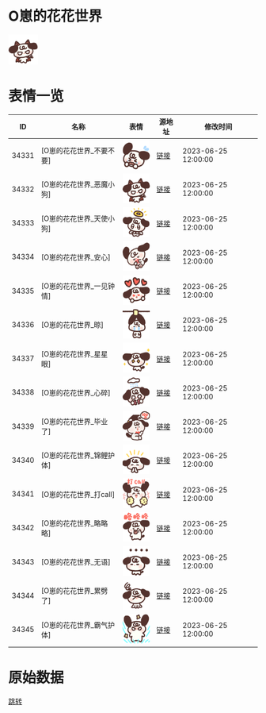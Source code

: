 # O崽的花花世界

<img src="./cover.png" height="60" alt="cover" />

# 表情一览

|ID|名称|表情|源地址|修改时间|
|----|----|----|----|----|
|34331|[O崽的花花世界_不要不要]|<img src="./pic/034331_%5BO崽的花花世界_不要不要%5D.png" height="60" alt="不要不要"/>|[链接](https://i0.hdslb.com/bfs/garb/9011832b649948425dbb2e219b3f94b8ca2a766b.png)|2023-06-25 12:00:00|
|34332|[O崽的花花世界_恶魔小狗]|<img src="./pic/034332_%5BO崽的花花世界_恶魔小狗%5D.png" height="60" alt="恶魔小狗"/>|[链接](https://i0.hdslb.com/bfs/garb/246b04378f2aeb16266941268cab206bb8cd3567.png)|2023-06-25 12:00:00|
|34333|[O崽的花花世界_天使小狗]|<img src="./pic/034333_%5BO崽的花花世界_天使小狗%5D.png" height="60" alt="天使小狗"/>|[链接](https://i0.hdslb.com/bfs/garb/8eeeb30ac9456e4f1c60cb904f5a5c052c440d79.png)|2023-06-25 12:00:00|
|34334|[O崽的花花世界_安心]|<img src="./pic/034334_%5BO崽的花花世界_安心%5D.png" height="60" alt="安心"/>|[链接](https://i0.hdslb.com/bfs/garb/ba143858a5e551063b033c31b6e8dad253f2f181.png)|2023-06-25 12:00:00|
|34335|[O崽的花花世界_一见钟情]|<img src="./pic/034335_%5BO崽的花花世界_一见钟情%5D.png" height="60" alt="一见钟情"/>|[链接](https://i0.hdslb.com/bfs/garb/6ab8e6a5cbcb4184a299844ae417803d2af839d2.png)|2023-06-25 12:00:00|
|34336|[O崽的花花世界_晾]|<img src="./pic/034336_%5BO崽的花花世界_晾%5D.png" height="60" alt="晾"/>|[链接](https://i0.hdslb.com/bfs/garb/68e6ab323201d708c12d2168c8228b98ff401bac.png)|2023-06-25 12:00:00|
|34337|[O崽的花花世界_星星眼]|<img src="./pic/034337_%5BO崽的花花世界_星星眼%5D.png" height="60" alt="星星眼"/>|[链接](https://i0.hdslb.com/bfs/garb/afb9ee61e45ca55d867ced69716807f02e7e468c.png)|2023-06-25 12:00:00|
|34338|[O崽的花花世界_心碎]|<img src="./pic/034338_%5BO崽的花花世界_心碎%5D.png" height="60" alt="心碎"/>|[链接](https://i0.hdslb.com/bfs/garb/60cf27f1ad4f746dfd9ba45653536a575e5b357c.png)|2023-06-25 12:00:00|
|34339|[O崽的花花世界_毕业了]|<img src="./pic/034339_%5BO崽的花花世界_毕业了%5D.png" height="60" alt="毕业了"/>|[链接](https://i0.hdslb.com/bfs/garb/fbf8ecc37899902f137d63e7af2b9f1532c16cd1.png)|2023-06-25 12:00:00|
|34340|[O崽的花花世界_锦鲤护体]|<img src="./pic/034340_%5BO崽的花花世界_锦鲤护体%5D.png" height="60" alt="锦鲤护体"/>|[链接](https://i0.hdslb.com/bfs/garb/e8b6e561fcc2a70cee896082117195f859b86d8f.png)|2023-06-25 12:00:00|
|34341|[O崽的花花世界_打call]|<img src="./pic/034341_%5BO崽的花花世界_打call%5D.png" height="60" alt="打call"/>|[链接](https://i0.hdslb.com/bfs/garb/815ce772ab42b37998dd392f837a0e1a81db1f9c.png)|2023-06-25 12:00:00|
|34342|[O崽的花花世界_略略略]|<img src="./pic/034342_%5BO崽的花花世界_略略略%5D.png" height="60" alt="略略略"/>|[链接](https://i0.hdslb.com/bfs/garb/b8b6675fc49f20da7af2253814cce0301d8afee9.png)|2023-06-25 12:00:00|
|34343|[O崽的花花世界_无语]|<img src="./pic/034343_%5BO崽的花花世界_无语%5D.png" height="60" alt="无语"/>|[链接](https://i0.hdslb.com/bfs/garb/2c3b04d252c0a232da7d53ec8772b8fb366649cd.png)|2023-06-25 12:00:00|
|34344|[O崽的花花世界_累劈了]|<img src="./pic/034344_%5BO崽的花花世界_累劈了%5D.png" height="60" alt="累劈了"/>|[链接](https://i0.hdslb.com/bfs/garb/c909cb3aeb3317fe7a71daecefd38c7381bb247d.png)|2023-06-25 12:00:00|
|34345|[O崽的花花世界_霸气护体]|<img src="./pic/034345_%5BO崽的花花世界_霸气护体%5D.png" height="60" alt="霸气护体"/>|[链接](https://i0.hdslb.com/bfs/garb/52ad0adcb6ef5455f2ae7268c36d8ba90b153a81.png)|2023-06-25 12:00:00|

# 原始数据

[跳转](./raw.json)


